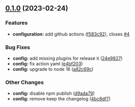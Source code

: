 

## [0.1.0](https://github.com/amgadfahmi/memory-fun/compare/0.0.1...0.1.0) (2023-02-24)


### Features

* **configuration:** add github actions ([f583c92](https://github.com/amgadfahmi/memory-fun/commit/f583c92023190e52ae4ad47a327896c2d90ffa2b)), closes [#4](https://github.com/amgadfahmi/memory-fun/issues/4)


### Bug Fixes

* **config:** add missing plugins for release it ([24e9827](https://github.com/amgadfahmi/memory-fun/commit/24e9827239941fac0b992567c2eec8a41e7c07da))
* **config:** fix action yaml ([e4bf203](https://github.com/amgadfahmi/memory-fun/commit/e4bf20330daf2db0216d228aa23b315e5d9e6cbc))
* **config:** upgrade to node 16 ([a82c69c](https://github.com/amgadfahmi/memory-fun/commit/a82c69cecf64001da47fdeccf068d541201f5add))


### Other Changes

* **config:** disable npm publish ([d9ada79](https://github.com/amgadfahmi/memory-fun/commit/d9ada792d1cc90a572a00a76bcb7428e8cdb9db3))
* **config:** remove keep the changelog ([4bc8df7](https://github.com/amgadfahmi/memory-fun/commit/4bc8df781016e24737ccb9ea5ef5fbb89f7193b1))